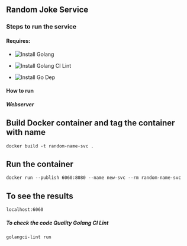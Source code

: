 ## Random Joke Service 

### Steps to run the service

#### Requires:

* ![Install Golang](https://golang.org/doc/install)

* ![Install Golang CI Lint](https://github.com/golangci/golangci-lint)

* ![Install Go Dep](https://github.com/golang/dep)


#### How to run

##### Webserver

## Build Docker container and tag the container with name
```
docker build -t random-name-svc .
```

## Run the container 
```
docker run --publish 6060:8080 --name new-svc --rm random-name-svc
```

## To see the results
```
localhost:6060
```

##### To check the code Quality Golang CI Lint

```
golangci-lint run
```
